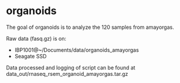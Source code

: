 
# organoids


The goal of organoids is to analyze the 120 samples from amayorgas.

Raw data (fasq.gz) is on:
 - IBP1001@~/Documents/data/organoids_amayorgas
 - Seagate SSD

Data processed and logging of script can be found at data_out/rnaseq_rsem_organoid_amayorgas.tar.gz
